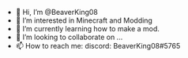 - 👋 Hi, I’m @BeaverKing08
- 👀 I’m interested in Minecraft and Modding
- 🌱 I’m currently learning how to make a mod.
- 💞️ I’m looking to collaborate on ...
- 📫 How to reach me: discord: BeaverKing08#5765

<!---
BeaverKing08/BeaverKing08 is a ✨ special ✨ repository because its `README.md` (this file) appears on your GitHub profile.
You can click the Preview link to take a look at your changes.
--->
